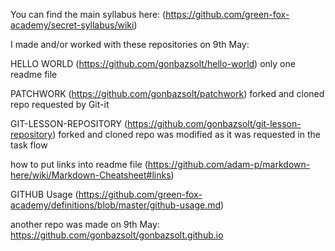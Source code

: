You can find the main syllabus here:
(https://github.com/green-fox-academy/secret-syllabus/wiki)

I made and/or worked with these repositories on 9th May:

HELLO WORLD
(https://github.com/gonbazsolt/hello-world)
only one readme file

PATCHWORK
(https://github.com/gonbazsolt/patchwork)
forked and cloned repo requested by Git-it

GIT-LESSON-REPOSITORY
(https://github.com/gonbazsolt/git-lesson-repository)
forked and cloned repo was modified as it was requested in the task flow

how to put links into readme file
(https://github.com/adam-p/markdown-here/wiki/Markdown-Cheatsheet#links)

GITHUB Usage
(https://github.com/green-fox-academy/definitions/blob/master/github-usage.md)

another repo was made on 9th May:
https://github.com/gonbazsolt/gonbazsolt.github.io
